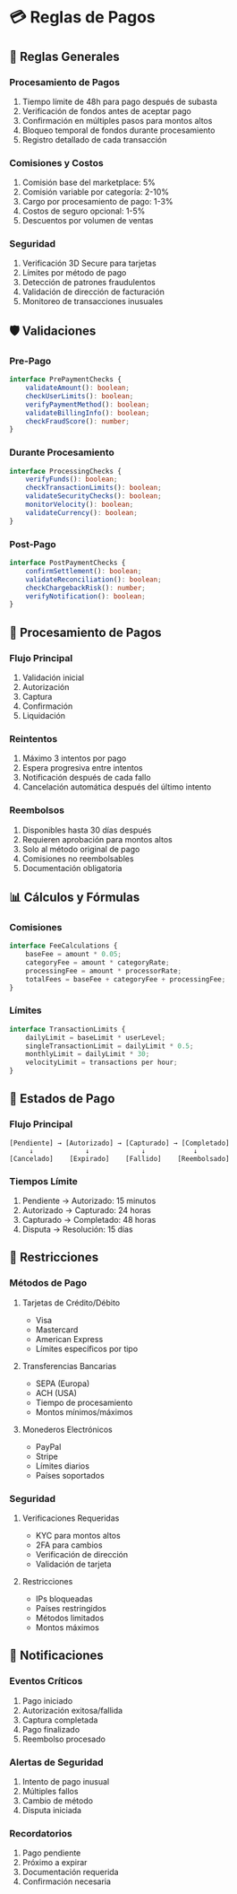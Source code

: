# 💳 Reglas de Pagos

## 📝 Reglas Generales

### Procesamiento de Pagos
1. Tiempo límite de 48h para pago después de subasta
2. Verificación de fondos antes de aceptar pago
3. Confirmación en múltiples pasos para montos altos
4. Bloqueo temporal de fondos durante procesamiento
5. Registro detallado de cada transacción

### Comisiones y Costos
1. Comisión base del marketplace: 5%
2. Comisión variable por categoría: 2-10%
3. Cargo por procesamiento de pago: 1-3%
4. Costos de seguro opcional: 1-5%
5. Descuentos por volumen de ventas

### Seguridad
1. Verificación 3D Secure para tarjetas
2. Límites por método de pago
3. Detección de patrones fraudulentos
4. Validación de dirección de facturación
5. Monitoreo de transacciones inusuales

## 🛡️ Validaciones

### Pre-Pago
```typescript
interface PrePaymentChecks {
    validateAmount(): boolean;
    checkUserLimits(): boolean;
    verifyPaymentMethod(): boolean;
    validateBillingInfo(): boolean;
    checkFraudScore(): number;
}
```

### Durante Procesamiento
```typescript
interface ProcessingChecks {
    verifyFunds(): boolean;
    checkTransactionLimits(): boolean;
    validateSecurityChecks(): boolean;
    monitorVelocity(): boolean;
    validateCurrency(): boolean;
}
```

### Post-Pago
```typescript
interface PostPaymentChecks {
    confirmSettlement(): boolean;
    validateReconciliation(): boolean;
    checkChargebackRisk(): number;
    verifyNotification(): boolean;
}
```

## 🎯 Procesamiento de Pagos

### Flujo Principal
1. Validación inicial
2. Autorización
3. Captura
4. Confirmación
5. Liquidación

### Reintentos
1. Máximo 3 intentos por pago
2. Espera progresiva entre intentos
3. Notificación después de cada fallo
4. Cancelación automática después del último intento

### Reembolsos
1. Disponibles hasta 30 días después
2. Requieren aprobación para montos altos
3. Solo al método original de pago
4. Comisiones no reembolsables
5. Documentación obligatoria

## 📊 Cálculos y Fórmulas

### Comisiones
```typescript
interface FeeCalculations {
    baseFee = amount * 0.05;
    categoryFee = amount * categoryRate;
    processingFee = amount * processorRate;
    totalFees = baseFee + categoryFee + processingFee;
}
```

### Límites
```typescript
interface TransactionLimits {
    dailyLimit = baseLimit * userLevel;
    singleTransactionLimit = dailyLimit * 0.5;
    monthlyLimit = dailyLimit * 30;
    velocityLimit = transactions per hour;
}
```

## 🔄 Estados de Pago

### Flujo Principal
```
[Pendiente] → [Autorizado] → [Capturado] → [Completado]
     ↓             ↓             ↓            ↓
[Cancelado]    [Expirado]    [Fallido]    [Reembolsado]
```

### Tiempos Límite
1. Pendiente → Autorizado: 15 minutos
2. Autorizado → Capturado: 24 horas
3. Capturado → Completado: 48 horas
4. Disputa → Resolución: 15 días

## 🚫 Restricciones

### Métodos de Pago
1. Tarjetas de Crédito/Débito
   - Visa
   - Mastercard
   - American Express
   - Límites específicos por tipo

2. Transferencias Bancarias
   - SEPA (Europa)
   - ACH (USA)
   - Tiempo de procesamiento
   - Montos mínimos/máximos

3. Monederos Electrónicos
   - PayPal
   - Stripe
   - Límites diarios
   - Países soportados

### Seguridad
1. Verificaciones Requeridas
   - KYC para montos altos
   - 2FA para cambios
   - Verificación de dirección
   - Validación de tarjeta

2. Restricciones
   - IPs bloqueadas
   - Países restringidos
   - Métodos limitados
   - Montos máximos

## 📱 Notificaciones

### Eventos Críticos
1. Pago iniciado
2. Autorización exitosa/fallida
3. Captura completada
4. Pago finalizado
5. Reembolso procesado

### Alertas de Seguridad
1. Intento de pago inusual
2. Múltiples fallos
3. Cambio de método
4. Disputa iniciada

### Recordatorios
1. Pago pendiente
2. Próximo a expirar
3. Documentación requerida
4. Confirmación necesaria
